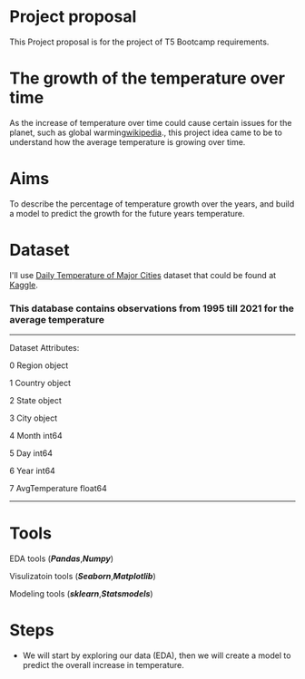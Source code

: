 # Project proposal

This Project proposal is for the project of T5 Bootcamp requirements.

# The growth of the temperature over time

As the increase of temperature over time could cause certain issues for the planet, such as global warming[wikipedia](https://www.wikipedia.org)., this project idea came to be to understand how the average temperature is growing over time.

# Aims

To describe the percentage of temperature growth over the years, and build a model to predict the growth for the future years temperature.

# Dataset

I'll use [Daily Temperature of Major Cities](https://www.kaggle.com/sudalairajkumar/daily-temperature-of-major-cities/tasks?taskId=1060) dataset that could be found at [Kaggle](www.kaggle.com).

### This database contains observations from 1995 till 2021 for the average temperature

***
Dataset Attributes:



 0   Region          object 
 
 1   Country         object 
 
 2   State           object 
 
 3   City            object 
 
 4   Month           int64  
 
 5   Day             int64  
 
 6   Year            int64  
 
 7   AvgTemperature  float64
***


# Tools

EDA tools (***Pandas***,***Numpy***)

Visulizatoin tools (***Seaborn***,***Matplotlib***)

Modeling tools (***sklearn***,***Statsmodels***)

# Steps

* We will start by exploring our data (EDA), then we will create a model to predict the overall increase in temperature.
